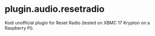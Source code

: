 plugin.audio.resetradio
=================

Kodi unofficial plugin for Reset Radio (tested on XBMC 17 Krypton on a Raspberry Pi).
